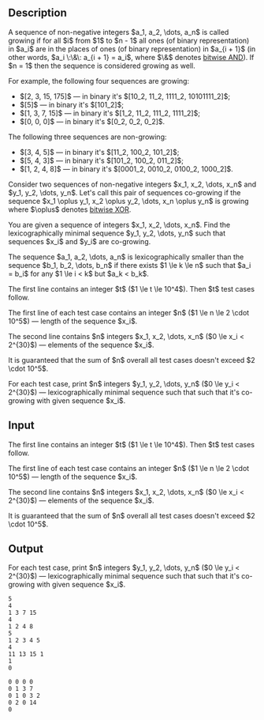 ## Description

<div><p>A sequence of non-negative integers $a_1, a_2, \dots, a_n$ is called <span class="tex-font-style-it">growing</span> if for all $i$ from $1$ to $n - 1$ all ones (of binary representation) in $a_i$ are in the places of ones (of binary representation) in $a_{i + 1}$ (in other words, $a_i \:\&amp;\: a_{i + 1} = a_i$, where $\&amp;$ denotes <a href="http://tiny.cc/xpy9uz">bitwise AND</a>). If $n = 1$ then the sequence is considered <span class="tex-font-style-it">growing</span> as well.</p><p>For example, the following four sequences are growing: </p><ul> <li> $[2, 3, 15, 175]$ — in binary it's $[10_2, 11_2, 1111_2, 10101111_2]$; </li><li> $[5]$ — in binary it's $[101_2]$; </li><li> $[1, 3, 7, 15]$ — in binary it's $[1_2, 11_2, 111_2, 1111_2]$; </li><li> $[0, 0, 0]$ — in binary it's $[0_2, 0_2, 0_2]$. </li></ul><p>The following three sequences are non-growing: </p><ul> <li> $[3, 4, 5]$ — in binary it's $[11_2, 100_2, 101_2]$; </li><li> $[5, 4, 3]$ — in binary it's $[101_2, 100_2, 011_2]$; </li><li> $[1, 2, 4, 8]$ — in binary it's $[0001_2, 0010_2, 0100_2, 1000_2]$. </li></ul><p>Consider two sequences of non-negative integers $x_1, x_2, \dots, x_n$ and $y_1, y_2, \dots, y_n$. Let's call this pair of sequences <span class="tex-font-style-it">co-growing</span> if the sequence $x_1 \oplus y_1, x_2 \oplus y_2, \dots, x_n \oplus y_n$ is <span class="tex-font-style-it">growing</span> where $\oplus$ denotes <a href="http://tiny.cc/bry9uz">bitwise XOR</a>.</p><p>You are given a sequence of integers $x_1, x_2, \dots, x_n$. Find the lexicographically minimal sequence $y_1, y_2, \dots, y_n$ such that sequences $x_i$ and $y_i$ are co-growing.</p><p>The sequence $a_1, a_2, \dots, a_n$ is lexicographically smaller than the sequence $b_1, b_2, \dots, b_n$ if there exists $1 \le k \le n$ such that $a_i = b_i$ for any $1 \le i &lt; k$ but $a_k &lt; b_k$.</p></div><div class="input-specification"><p>The first line contains an integer $t$ ($1 \le t \le 10^4$). Then $t$ test cases follow.</p><p>The first line of each test case contains an integer $n$ ($1 \le n \le 2 \cdot 10^5$) — length of the sequence $x_i$.</p><p>The second line contains $n$ integers $x_1, x_2, \dots, x_n$ ($0 \le x_i &lt; 2^{30}$) — elements of the sequence $x_i$.</p><p>It is guaranteed that the sum of $n$ overall all test cases doesn't exceed $2 \cdot 10^5$.</p></div><div class="output-specification"><p>For each test case, print $n$ integers $y_1, y_2, \dots, y_n$ ($0 \le y_i &lt; 2^{30}$) — lexicographically minimal sequence such that such that it's co-growing with given sequence $x_i$.</p></div>

## Input

<p>The first line contains an integer $t$ ($1 \le t \le 10^4$). Then $t$ test cases follow.</p><p>The first line of each test case contains an integer $n$ ($1 \le n \le 2 \cdot 10^5$) — length of the sequence $x_i$.</p><p>The second line contains $n$ integers $x_1, x_2, \dots, x_n$ ($0 \le x_i &lt; 2^{30}$) — elements of the sequence $x_i$.</p><p>It is guaranteed that the sum of $n$ overall all test cases doesn't exceed $2 \cdot 10^5$.</p>

## Output

<p>For each test case, print $n$ integers $y_1, y_2, \dots, y_n$ ($0 \le y_i &lt; 2^{30}$) — lexicographically minimal sequence such that such that it's co-growing with given sequence $x_i$.</p>





```input1
5
4
1 3 7 15
4
1 2 4 8
5
1 2 3 4 5
4
11 13 15 1
1
0
```




```output1
0 0 0 0 
0 1 3 7 
0 1 0 3 2 
0 2 0 14 
0
```


